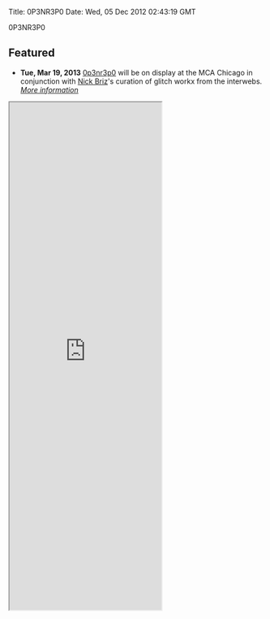 Title: 0P3NR3P0
Date: Wed, 05 Dec 2012 02:43:19 GMT

0P3NR3P0

## Featured
- **Tue, Mar 19, 2013** [0p3nr3p0](/work/0p3nr3p0) will be on display at the MCA Chicago in conjunction with [Nick Briz](http://nickbriz.com)'s curation of glitch workx from the interwebs. [*More information*](http://www2.mcachicago.org/event/glitch-art-ftp-share-fest/)

<iframe src="http://www.0p3nr3p0.net" height="1000"></iframe>